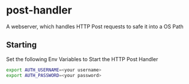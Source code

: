 # post-handler
A webserver, which handles HTTP Post requests to safe it into a OS Path

## Starting
Set the following Env Variables to Start the HTTP Post Handler
```bash
export AUTH_USERNAME=<your username>
export AUTH_PASSWORD=<your password>
```